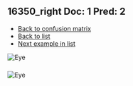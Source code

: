 ## 16350_right Doc: 1 Pred: 2
- [Back to confusion matrix](https://github.com/juliandewit/kaggle_retinopathy/blob/master/matrix.md)
- [Back to list](https://github.com/juliandewit/kaggle_retinopathy/blob/master/lists/12/list.md)
- [Next example in list](https://github.com/juliandewit/kaggle_retinopathy/blob/master/lists/12/16/16612_right.md)

![Eye](https://retinopaty.blob.core.windows.net/size1024/16350_right_1.jpeg)

### 

![Eye]()
